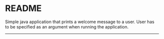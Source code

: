 README
===============================================================

Simple java application that prints a welcome message to a user.
User has to be specified as an argument when running the application.

---------------------------------------------------------------
